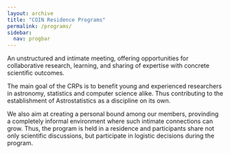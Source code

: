 ```yaml
---
layout: archive
title: "COIN Residence Programs"
permalink: /programs/
sidebar:
  nav: progbar
---
```


An unstructured and intimate meeting,  offering opportunities for collaborative research, learning, and sharing of expertise with concrete scientific outcomes.
 
The main goal of the CRPs is to benefit  young and experienced researchers in astronomy, statistics and computer science alike. Thus contributing to the establishment of Astrostatistics as a discipline on its own. 
 
We also aim at creating a personal bound among our members, provinding a completely informal environment where such intimate connections can grow. 
Thus, the program is held in a residence and participants share not only scientific discussions, but participate in logistic decisions during the program. 
